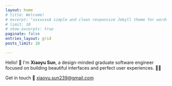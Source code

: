 ```yaml
---
layout: home
# title: Welcome!
# excerpt: "xxxxxxxA simple and clean responsive Jekyll theme for words and photos."
# limit: 10
# show_excerpts: true
paginate: false
entries_layout: grid
posts_limit: 10

---
```



Hello!   :wave:
I'm **Xiaoyu Sun**, a design-minded graduate software engineer focused on building beautiful interfaces and perfect user experiences. :woman_technologist:

Get in touch :handshake: xiaoyu.sun239@gmail.com